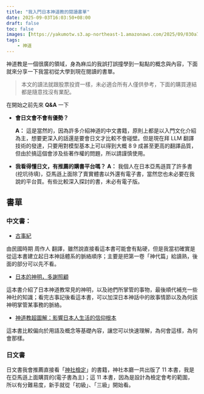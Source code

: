```yaml
---
title: "我入門日本神道教的閱讀書單"
date: 2025-09-03T16:03:50+08:00
draft: false
toc: false
images: [https://yakumotw.s3.ap-northeast-1.amazonaws.com/2025/09/030a7bae46d76077a5722d9cdc3f241a.jpg]
tags:
    - 神道
---
```

神道教是一個很廣的領域，身為麻瓜的我誤打誤撞學到一點點的概念與內容，下面就來分享一下我當初從大學到現在閱讀的書單。

> 本文的讀法就跟股票投資一樣，未必適合所有人僅供參考，下面的購買連結都是隨意找沒有業配。

在開始之前先來 **Q&A** 一下
* **會日文會不會有優勢？**

    **A：** 這是當然的，因為許多介紹神道的中文書籍，原則上都是以入門文化介紹為主，想要更深入的話還是要會日文才比較不會碰壁。但是現在拜 LLM 翻譯技術的發達，只要用對模型基本上可以得到大概 8 9 成甚至更高的翻譯品質，但由於搞這個會涉及些著作權的問題，所以請謹慎使用。
* **我看得懂日文，有推薦的購書平台嗎？**
    **A：** 我個人在日本亞馬遜買了許多書(挖坑待填)，亞馬遜上面除了賣實體書以外還有電子書，當然您也未必要在我說的平台買。有些比較深入探討的書，未必有電子版。


## 書單
### 中文書：
* [古事紀](https://www.books.com.tw/products/0010802527?srsltid=AfmBOoqtTXGxEm2oTiI5GArrVFNDTr2FE_7Fc6hFkgWbwaKxzZ98zQaR)

由民國時期 周作人 翻譯，雖然說直接看這本書可能會有點硬，但是我當初確實是從這本書建立起日本神話體系的脈絡順序；主要是把第一卷「神代篇」給讀熟，後面的部分可以先不看。

* [日本的神明，多謝照顧](https://www.books.com.tw/products/0010807855?sloc=main)

這本書介紹了日本神道教常見的神明，以及祂們所掌管的事物，最後順代補充一些神社的知識；看完古事記後看這本書，可以加深日本神話中的故事情節以及為何該神明掌管某事務的脈絡。

* [神道教超圖解：影響日本人生活的信仰根本](https://www.books.com.tw/products/0011005903?sloc=main)

這本書比較偏向於用語及概念等基礎內容，讓您可以快速理解，為何會這樣，為何會那樣。
### 日文書

日文書我會推薦直接看「[神社檢定](https://www.amazon.co.jp/-/zh/dp/B0977NFKK4?binding=kindle_edition)」的書籍，神社本廳一共出版了 11 本書，我是在亞馬遜上面購買的(電子書為主)；這 11 本書，因為是設計為檢定會考的範圍，所以有分難易度，新手就從「初級」、「三級」開始看。








